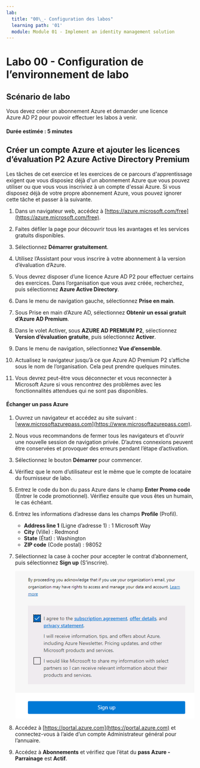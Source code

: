 ```yaml
---
lab:
  title: "00\_- Configuration des labos"
  learning path: '01'
  module: Module 01 - Implement an identity management solution
---
```


# Labo 00 - Configuration de l’environnement de labo

## Scénario de labo

Vous devez créer un abonnement Azure et demander une licence Azure AD P2 pour pouvoir effectuer les labos à venir.

#### Durée estimée : 5 minutes

## Créer un compte Azure et ajouter les licences d’évaluation P2 Azure Active Directory Premium

Les tâches de cet exercice et les exercices de ce parcours d'apprentissage exigent que vous disposiez déjà d'un abonnement Azure que vous pouvez utiliser ou que vous vous inscriviez à un compte d'essai Azure. Si vous disposez déjà de votre propre abonnement Azure, vous pouvez ignorer cette tâche et passer à la suivante.

1. Dans un navigateur web, accédez à [https://azure.microsoft.com/free](https://azure.microsoft.com/free).

1. Faites défiler la page pour découvrir tous les avantages et les services gratuits disponibles.

1. Sélectionnez **Démarrer gratuitement**.

1. Utilisez l’Assistant pour vous inscrire à votre abonnement à la version d’évaluation d’Azure.

1. Vous devrez disposer d’une licence Azure AD P2 pour effectuer certains des exercices. Dans l’organisation que vous avez créée, recherchez, puis sélectionnez **Azure Active Directory**.

1. Dans le menu de navigation gauche, sélectionnez **Prise en main**.

1. Sous Prise en main d’Azure AD, sélectionnez **Obtenir un essai gratuit d’Azure AD Premium**.

1. Dans le volet Activer, sous **AZURE AD PREMIUM P2**, sélectionnez **Version d’évaluation gratuite**, puis sélectionnez **Activer**.

1. Dans le menu de navigation, sélectionnez **Vue d’ensemble**.

1. Actualisez le navigateur jusqu’à ce que Azure AD Premium P2 s’affiche sous le nom de l’organisation. Cela peut prendre quelques minutes.

1. Vous devrez peut-être vous déconnecter et vous reconnecter à Microsoft Azure si vous rencontrez des problèmes avec les fonctionnalités attendues qui ne sont pas disponibles.

#### Échanger un pass Azure

1. Ouvrez un navigateur et accédez au site suivant : [www.microsoftazurepass.com](https://www.microsoftazurepass.com).

1. Nous vous recommandons de fermer tous les navigateurs et d’ouvrir une nouvelle session de navigation privée. D’autres connexions peuvent être conservées et provoquer des erreurs pendant l’étape d’activation.

1. Sélectionnez le bouton **Démarrer** pour commencer.

1. Vérifiez que le nom d’utilisateur est le même que le compte de locataire du fournisseur de labo.

1. Entrez le code du bon du pass Azure dans le champ **Enter Promo code** (Entrer le code promotionnel). Vérifiez ensuite que vous êtes un humain, le cas échéant. 

1. Entrez les informations d’adresse dans les champs **Profile** (Profil).
    - **Address line 1** (Ligne d’adresse 1) : 1 Microsoft Way
    - **City** (Ville) : Redmond
    - **State** (État) : Washington
    - **ZIP code** (Code postal) : 98052

1. Sélectionnez la case à cocher pour accepter le contrat d’abonnement, puis sélectionnez **Sign up** (S’inscrire).

    ![Accepter le contrat d’abonnement et s’inscrire](media/azurepassactivation.png)

1. Accédez à [https://portal.azure.com](https://portal.azure.com) et connectez-vous à l’aide d’un compte Administrateur général pour l’annuaire.

1. Accédez à **Abonnements** et vérifiez que l’état du **pass Azure - Parrainage** est **Actif**. 
